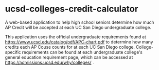 # ucsd-colleges-credit-calculator
A web-based application to help high school seniors 
determine how much AP Credit will be accepted at each 
UC San Diego undergraduate college.

This application uses the official undergraduate requirements found at
https://www.ucsd.edu/catalog/pdf/APC-chart.pdf to determine how many credits
each AP Couse counts for at each UC San Diego college. College-specific
requirements can be found at each undergraduate college's general education
requirement page, which can be accessed at https://admissions.ucsd.edu/why/colleges/
. 

